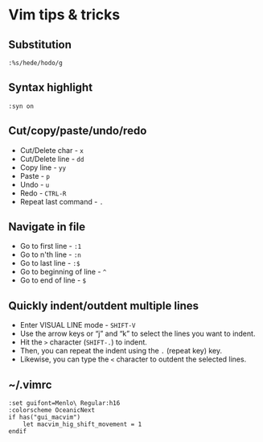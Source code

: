 # Vim tips & tricks
## Substitution 
```
:%s/hede/hodo/g
```
###

###
## Syntax highlight
```
:syn on
```
###
###
## Cut/copy/paste/undo/redo
* Cut/Delete char - `x`
* Cut/Delete line - `dd`
* Copy line - `yy`
* Paste - `p`
* Undo - `u`
* Redo - `CTRL-R`
* Repeat last command - `.`
###

###
## Navigate in file
* Go to first line - `:1`
* Go to n'th line - `:n`
* Go to last line - `:$`
* Go to beginning of line  - `^`
* Go to end of line  - `$`
###

###
## Quickly indent/outdent multiple lines
* Enter VISUAL LINE mode - `SHIFT-V`
* Use the arrow keys or “j” and “k” to select the lines you want to indent.
* Hit the `>` character (`SHIFT-.`) to indent.
* Then, you can repeat the indent using the `.` (repeat key) key. 
* Likewise, you can type the `<` character to outdent the selected lines.

###
###
## ~/.vimrc
```
:set guifont=Menlo\ Regular:h16
:colorscheme OceanicNext
if has("gui_macvim")
    let macvim_hig_shift_movement = 1
endif
```
###
